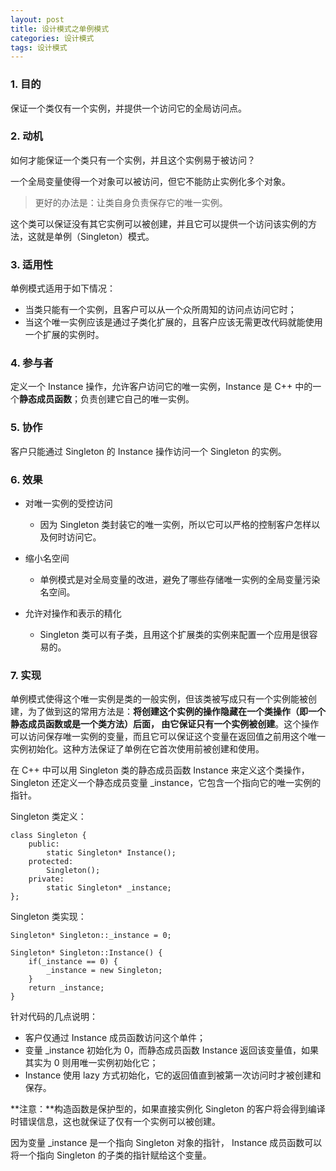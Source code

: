```yaml
---
layout: post
title: 设计模式之单例模式
categories: 设计模式
tags: 设计模式
---
```



### 1. 目的

保证一个类仅有一个实例，并提供一个访问它的全局访问点。

### 2. 动机

如何才能保证一个类只有一个实例，并且这个实例易于被访问？

一个全局变量使得一个对象可以被访问，但它不能防止实例化多个对象。

> 更好的办法是：让类自身负责保存它的唯一实例。

这个类可以保证没有其它实例可以被创建，并且它可以提供一个访问该实例的方法，这就是单例（Singleton）模式。

<!--more-->

### 3. 适用性

单例模式适用于如下情况：

- 当类只能有一个实例，且客户可以从一个众所周知的访问点访问它时；
- 当这个唯一实例应该是通过子类化扩展的，且客户应该无需更改代码就能使用一个扩展的实例时。

### 4. 参与者

定义一个 Instance 操作，允许客户访问它的唯一实例，Instance 是 C++ 中的一个**静态成员函数**；负责创建它自己的唯一实例。

### 5. 协作

客户只能通过 Singleton 的 Instance 操作访问一个 Singleton 的实例。

### 6. 效果

- 对唯一实例的受控访问
  - 因为 Singleton 类封装它的唯一实例，所以它可以严格的控制客户怎样以及何时访问它。
 
- 缩小名空间
  - 单例模式是对全局变量的改进，避免了哪些存储唯一实例的全局变量污染名空间。

- 允许对操作和表示的精化
  - Singleton 类可以有子类，且用这个扩展类的实例来配置一个应用是很容易的。

### 7. 实现

单例模式使得这个唯一实例是类的一般实例，但该类被写成只有一个实例能被创建，为了做到这的常用方法是：**将创建这个实例的操作隐藏在一个类操作（即一个静态成员函数或是一个类方法）后面， 由它保证只有一个实例被创建**。这个操作可以访问保存唯一实例的变量，而且它可以保证这个变量在返回值之前用这个唯一实例初始化。这种方法保证了单例在它首次使用前被创建和使用。

在 C++ 中可以用 Singleton 类的静态成员函数 Instance 来定义这个类操作， Singleton 还定义一个静态成员变量 _instance，它包含一个指向它的唯一实例的指针。

Singleton 类定义：

    class Singleton {
        public:
            static Singleton* Instance();
        protected:
            Singleton();
        private:
            static Singleton* _instance;
    };
    
Singleton 类实现：

    Singleton* Singleton::_instance = 0;
    
    Singleton* Singleton::Instance() {
        if(_instance == 0) {
            _instance = new Singleton;
        }
        return _instance;
    }

针对代码的几点说明：

- 客户仅通过 Instance 成员函数访问这个单件；
- 变量 _instance 初始化为 0，而静态成员函数 Instance 返回该变量值，如果其实为 0 则用唯一实例初始化它；
- Instance 使用 lazy 方式初始化，它的返回值直到被第一次访问时才被创建和保存。

**注意：**构造函数是保护型的，如果直接实例化 Singleton 的客户将会得到编译时错误信息，这也就保证了仅有一个实例可以被创建。

因为变量 _instance 是一个指向 Singleton 对象的指针， Instance 成员函数可以将一个指向 Singleton 的子类的指针赋给这个变量。
